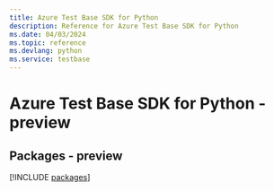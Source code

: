 ```yaml
---
title: Azure Test Base SDK for Python
description: Reference for Azure Test Base SDK for Python
ms.date: 04/03/2024
ms.topic: reference
ms.devlang: python
ms.service: testbase
---
```

# Azure Test Base SDK for Python - preview
## Packages - preview
[!INCLUDE [packages](test-base-index.md)]